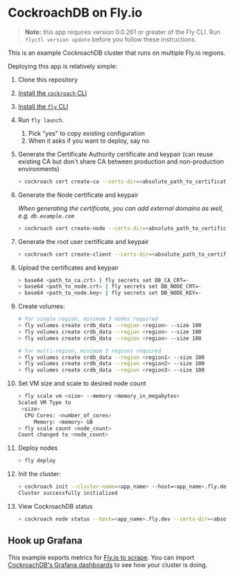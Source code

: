 # CockroachDB on Fly.io

> **Note:** this app requires version 0.0.261 or greater of the Fly CLI. Run `flyctl version update` before you follow these instructions.

This is an example CockroachDB cluster that runs on multiple Fly.io regions.

Deploying this app is relatively simple:

1. Clone this repository
2. [Install the `cockroach` CLI](https://www.cockroachlabs.com/docs/stable/install-cockroachdb.html)
3. [Install the `fly` CLI](https://fly.io/docs/hands-on/installing/)
4. Run `fly launch`.
    1. Pick "yes" to copy existing configuration
    2. When it asks if you want to deploy, say no
5. Generate the Certificate Authority certificate and keypair (can reuse existing CA but don't share CA between production and non-production environments)
    ```bash
    > cockroach cert create-ca --certs-dir=<absolute_path_to_certificates_directory> --ca-key=<absolute_path_to_ca_key_file>
    ```
6. Generate the Node certificate and keypair

    _When generating the certificate, you can add external domains as well, e.g. `db.example.com`_

    ```bash
    > cockroach cert create-node --certs-dir=<absolute_path_to_certificates_directory> --ca-key=<absolute_path_to_ca_key_file> 127.0.0.1 localhost <app_name>.internal "*.<app_name>.internal" "*.vm.<app_name>.internal" "*.nearest.of.<app_name>.internal" <app_name>.fly.dev
    ```
7. Generate the root user certificate and keypair
    ```bash
    > cockroach cert create-client --certs-dir=<absolute_path_to_certificates_directory> --ca-key=<absolute_path_to_ca_key_file> root
    ```
8. Upload the certificates and keypair
    ```bash
    > base64 <path_to_ca.crt> | fly secrets set DB_CA_CRT=-
    > base64 <path_to_node.crt> | fly secrets set DB_NODE_CRT=-
    > base64 <path_to_node.key> | fly secrets set DB_NODE_KEY=-
    ```
9. Create volumes:
    ```bash
    # for single region, minimum 3 nodes required
    > fly volumes create crdb_data --region <region> --size 100
    > fly volumes create crdb_data --region <region> --size 100
    > fly volumes create crdb_data --region <region> --size 100

    # for multi-region, minimum 3 regions required
    > fly volumes create crdb_data --region <region1> --size 100
    > fly volumes create crdb_data --region <region2> --size 100
    > fly volumes create crdb_data --region <region3> --size 100
    ```
10. Set VM size and scale to desired node count
    ```bash
    > fly scale vm <size> --memory <memory_in_megabytes>
    Scaled VM Type to
     <size>
      CPU Cores: <number_of_cores>
         Memory: <memory> GB
    > fly scale count <node_count>
    Count changed to <node_count>
    ```
11. Deploy nodes
    ```bash
    > fly deploy
    ```
12. Init the cluster:
    ```bash
    > cockroach init --cluster-name=<app_name> --host=<app_name>.fly.dev --certs-dir=<absolute_path_to_certificates_directory>
    Cluster successfully initialized
    ```
13. View CockroachDB status
    ```bash
    > cockroach node status --host=<app_name>.fly.dev --certs-dir=<absolute_path_to_certificates>
    ```

## Hook up Grafana

This example exports metrics for [Fly.io to scrape](https://fly.io/blog/hooking-up-fly-metrics/). You can import [CockroachDB's Grafana dashboards](https://github.com/cockroachdb/cockroach/tree/master/monitoring/grafana-dashboards) to see how your cluster is doing.